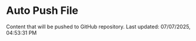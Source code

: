 # Auto Push File

Content that will be pushed to GitHub repository.
Last updated: 07/07/2025, 04:53:31 PM